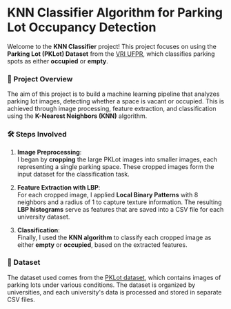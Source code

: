 # KNN Classifier Algorithm for Parking Lot Occupancy Detection

Welcome to the **KNN Classifier** project! This project focuses on using the **Parking Lot (PKLot) Dataset** from the [VRI UFPR](http://web.inf.ufpr.br/vri/databases/), which classifies parking spots as either **occupied** or **empty**.

### 🌟 Project Overview

The aim of this project is to build a machine learning pipeline that analyzes parking lot images, detecting whether a space is vacant or occupied. This is achieved through image processing, feature extraction, and classification using the **K-Nearest Neighbors (KNN)** algorithm.

### 🛠️ Steps Involved

1. **Image Preprocessing**:  
   I began by **cropping** the large PKLot images into smaller images, each representing a single parking space. These cropped images form the input dataset for the classification task.

2. **Feature Extraction with LBP**:  
   For each cropped image, I applied **Local Binary Patterns** with 8 neighbors and a radius of 1 to capture texture information. The resulting **LBP histograms** serve as features that are saved into a CSV file for each university dataset.

3. **Classification**:  
   Finally, I used the **KNN algorithm** to classify each cropped image as either **empty** or **occupied**, based on the extracted features.

### 📂 Dataset
The dataset used comes from the [PKLot dataset](http://web.inf.ufpr.br/vri/databases/), which contains images of parking lots under various conditions. The dataset is organized by universities, and each university's data is processed and stored in separate CSV files.
